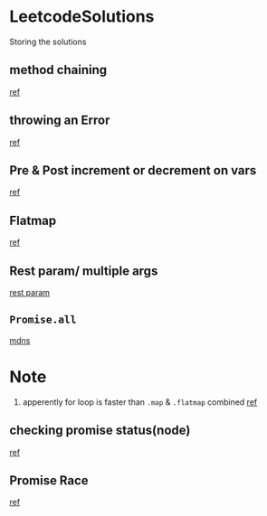 # LeetcodeSolutions

Storing the solutions

## method chaining

[ref](https://www.geeksforgeeks.org/method-chaining-in-javascript/)

## throwing an Error

[ref](https://developer.mozilla.org/en-US/docs/Web/JavaScript/Reference/Statements/throw)

## Pre & Post increment or decrement on vars

[ref](https://www.shecodes.io/athena/119932-how-to-use-pre-and-post-increment-in-javascript#:~:text=In%20both%20cases%2C%20the%20variable,value%20after%20it%20is%20used.)

## Flatmap

[ref](https://developer.mozilla.org/en-US/docs/Web/JavaScript/Reference/Global_Objects/Array/flatMap)

## Rest param/ multiple args

[rest param](https://levelup.gitconnected.com/how-to-write-function-with-n-number-of-parameters-in-javascript-a916de1be7a2)

## `Promise.all`

[mdns](https://developer.mozilla.org/en-US/docs/Web/JavaScript/Reference/Global_Objects/Promise/all)

# Note

1. apperently for loop is faster than `.map` & `.flatmap` combined [ref](https://leetcode.com/problems/filter-elements-from-array/submissions/1129621871/?envType=study-plan-v2&envId=30-days-of-javascript)

## checking promise status(node)

[ref](https://dev.to/devcrafter91/elegant-way-to-check-if-a-promise-is-pending-577g)

## Promise Race

[ref](https://developer.mozilla.org/en-US/docs/Web/JavaScript/Reference/Global_Objects/Promise/race)
